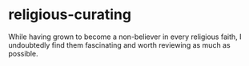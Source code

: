 # religious-curating
While having grown to become a non-believer in every religious faith, I undoubtedly find them fascinating and worth reviewing as much as possible.
